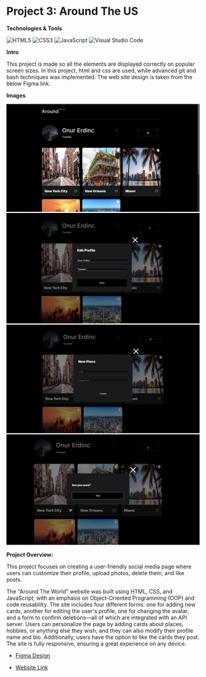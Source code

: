 # Project 3: Around The US

**Technologies & Tools**

![HTML5](https://img.shields.io/badge/-HTML5-E34F26?style=flat-square&logo=html5&logoColor=white)
![CSS3](https://img.shields.io/badge/-CSS3-1572B6?style=flat-square&logo=css3)
![JavaScript](https://img.shields.io/badge/-JavaScript-F7DF1E?style=flat-square&logo=javascript&logoColor=black)
![Visual Studio Code](https://img.shields.io/badge/-Visual%20Studio%20Code-007ACC?style=flat-square&logo=visual-studio-code&logoColor=white)

**Intro**

This project is made so all the elements are displayed correctly on popular screen sizes. In this project, html and css are used, while advanced git and bash techniques was implemented. The web site design is taken from the below Figma link.

**Images**

![Page 1](./src/images/Page%201.png)
![Page 2](./src/images/Page%202.png)
![Page 3](./src/images/Page%203.png)
![Page 4](./src/images/Page%204.png)

**Project Overview:**

This project focuses on creating a user-friendly social media page where users can customize their profile, upload photos, delete them, and like posts.

The "Around The World" website was built using HTML, CSS, and JavaScript, with an emphasis on Object-Oriented Programming (OOP) and code reusability. The site includes four different forms: one for adding new cards, another for editing the user's profile, one for changing the avatar, and a form to confirm deletions—all of which are integrated with an API server. Users can personalize the page by adding cards about places, hobbies, or anything else they wish, and they can also modify their profile name and bio. Additionally, users have the option to like the cards they post. The site is fully responsive, ensuring a great experience on any device.

- [Figma Design](https://www.figma.com/design/E5x6ib3osaUUNwLRRAsTDX/Sprint-9-%E2%80%94-Applied-JavaScript)

- [Website Link](https://onurerdinc.github.io/AroundTheUS/)
